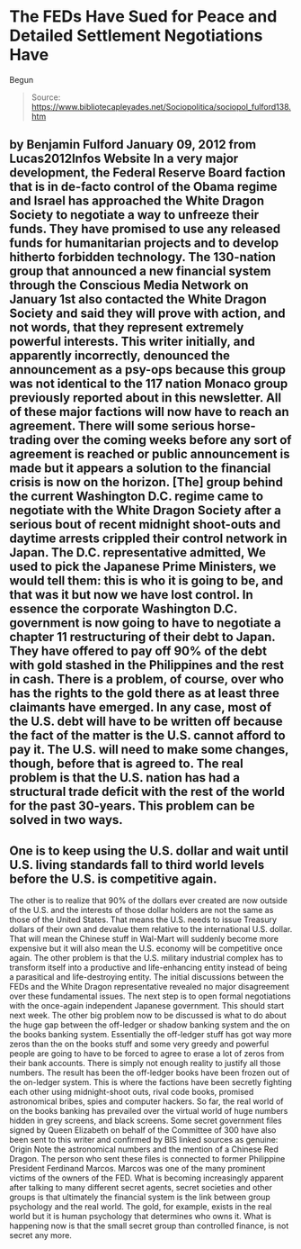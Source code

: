 # The FEDs Have Sued for Peace and Detailed Settlement Negotiations Have 
Begun

> Source: https://www.bibliotecapleyades.net/Sociopolitica/sociopol_fulford138.htm

by Benjamin Fulford
January 09, 2012
from
Lucas2012Infos Website
In a very major development,
the
Federal Reserve Board faction that is in de-facto control of
the
Obama regime and Israel has approached the White Dragon
Society to negotiate a way to unfreeze their funds.
They have promised to use any released funds for
humanitarian projects and to develop hitherto
forbidden technology.
The 130-nation group that
announced a new financial system through
the
Conscious Media Network on January 1st also
contacted the White Dragon Society and said they will prove with action, and
not words, that they represent extremely powerful interests. This writer
initially, and apparently incorrectly, denounced the announcement as a psy-ops
because this group was not identical to the 117 nation Monaco group
previously reported about in this newsletter.
All of these major factions will now have to reach an agreement. There will
some serious horse-trading over the coming weeks before any sort of
agreement is reached or public announcement is made but it appears a
solution to the financial crisis is now on the horizon.
[The] group behind the current
Washington D.C. regime came to negotiate
with the
White Dragon Society after a serious bout
of recent midnight shoot-outs and daytime arrests crippled their control
network in Japan.
The D.C. representative admitted,
We used to pick the Japanese Prime
Ministers, we would tell them: this is who it is going to be, and that
was it but now we have lost control.
In essence the corporate Washington D.C.
government is now going to have to negotiate a chapter 11 restructuring of
their debt to Japan.
They have offered to pay off 90% of the debt
with gold stashed in the Philippines and the rest in cash. There is a
problem, of course, over who has the rights to the gold there as at least
three claimants have emerged.
In any case, most of the U.S. debt will have to be written off because the
fact of the matter is the U.S. cannot afford to pay it. The U.S. will need
to make some changes, though, before that is agreed to.
The real problem is that the U.S. nation has had a structural trade deficit
with the rest of the world for the past 30-years.
This problem can be solved in two ways.
-
One is to keep using the U.S. dollar and
wait until U.S. living standards fall to third world levels before
the U.S. is competitive again.
-
The other is to realize that 90% of the
dollars ever created are now outside of the U.S. and the interests
of those dollar holders are not the same as those of the United
States.
That means the U.S. needs to issue Treasury
dollars of their own and devalue them relative to the international U.S.
dollar. That will mean the Chinese stuff in Wal-Mart will suddenly become
more expensive but it will also mean the U.S. economy will be competitive
once again.
The other problem is that the U.S. military industrial complex has to
transform itself into a productive and life-enhancing entity instead of
being a parasitical and life-destroying entity.
The initial discussions between the FEDs and the White Dragon representative
revealed no major disagreement over these fundamental issues. The next step
is to open formal negotiations with the once-again independent Japanese
government. This should start next week.
The other big problem now to be discussed is what to do about the huge gap
between the off-ledger or shadow banking system and the on the
books banking system. Essentially the off-ledger stuff has got way
more zeros than the on the books stuff and some very greedy and powerful
people are going to have to be forced to agree to erase a lot of zeros from
their bank accounts.
There is simply not enough reality to justify
all those numbers. The result has been the off-ledger books have been frozen
out of the on-ledger system.
This is where the factions have been secretly fighting each other using
midnight-shoot outs, rival code books, promised astronomical bribes, spies
and computer hackers.
So far, the real world of on the books banking
has prevailed over the virtual world of huge numbers hidden in grey
screens, and black screens.
Some secret government files signed by
Queen Elizabeth
on behalf of the
Committee of 300 have also been sent to
this writer and confirmed by
BIS linked sources as genuine:
Origin
Note the astronomical numbers and the mention of
a Chinese Red Dragon.
The person who sent these files is connected to
former Philippine President Ferdinand Marcos. Marcos was one of the
many prominent victims of the owners of
the
FED.
What is becoming increasingly apparent after talking to many different
secret agents, secret societies and other groups is that ultimately
the
financial system is the link between group psychology and the real world.
The gold, for example, exists in the real
world but it is human psychology that determines who owns it.
What is happening now is that the small secret
group than controlled finance, is not secret any more.
